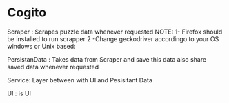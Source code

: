 # Cogito
Scraper : Scrapes puzzle data whenever requested
 NOTE: 1- Firefox should be installed to run scrapper
       2 -Change geckodriver accordingo to your OS windows or Unix based:

PersistanData : Takes data from Scraper and save this data also share saved data whenever requested

Service: Layer between with UI and Pesisitant Data

UI : is UI
